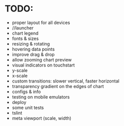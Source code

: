 # TODO:

- proper layout for all devices
- //launcher
- chart legend
- fonts & sizes
- resizing & rotating
- hovering data points
- improve drag & drop
- allow zooming chart preview
- visual indicators on touchstart
- y-scale
- x-scale
- custom transitions: slower vertical, faster horizontal
- transparency gradient on the edges of chart
- configs & info
- testing on mobile emulators
- deploy
- some unit tests
- tslint
- meta viewport (scale, width)
